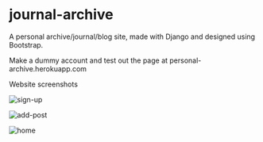 # journal-archive
A personal archive/journal/blog site, made with Django and designed using Bootstrap.

Make a dummy account and test out the page at personal-archive.herokuapp.com

Website screenshots

![sign-up](https://i.ibb.co/3fyKK7c/signup.png)

![add-post](https://i.ibb.co/QvBntJQ/insertpost.png)

![home](https://i.ibb.co/tQFVzSH/home.png)
